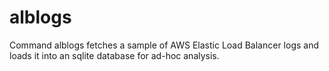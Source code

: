 # alblogs

Command alblogs fetches a sample of AWS Elastic Load Balancer logs and loads
it into an sqlite database for ad-hoc analysis.
